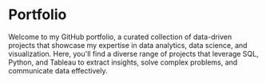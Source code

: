 # Portfolio
Welcome to my GitHub portfolio, a curated collection of data-driven projects that showcase my expertise in data analytics, data science, and visualization. Here, you'll find a diverse range of projects that leverage SQL, Python, and Tableau to extract insights, solve complex problems, and communicate data effectively. 
